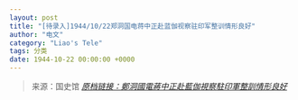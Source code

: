 ```yaml
---
layout: post
title: "[待录入]1944/10/22郑洞国电蒋中正赴蓝伽视察驻印军整训情形良好"
author: "电文"
category: "Liao's Tele"
tags: 分类
date: 1944-10-22 00:00:00 +0000
---
```

> 来源：国史馆 [*原档链接：鄭洞國電蔣中正赴藍伽視察駐印軍整訓情形良好*](https://ahonline.drnh.gov.tw/index.php?act=Display/image/5894516oq3gT3=)